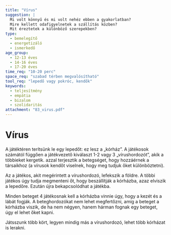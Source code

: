 ```yaml
---
title: "Vírus"
suggestion: | 
  Mi volt könnyű és mi volt nehéz ebben a gyakorlatban?
  Mire kellett odafigyelnetek a szállítás közben?
  Mit éreztetek a különböző szerepekben?
type:
  - bemelegítő
  - energetizáló
  - ismerkedő
age_group:
  - 12-13 éves
  - 14-16 éves
  - 17-20 éves
time_req: "10-20 perc"
space_req: "szabad térben megvalósítható"
tool_req: "lepedő vagy pokróc, kendők"
keywords: 
  - teljesítmény
  - empátia
  - bizalom
  - szolidaritás
attachment: "83_virus.pdf"
---
```


# Vírus

A játéktéren terítsünk le egy lepedőt: ez lesz a „kórház”. A játékosok számától függően a játékvezető kiválaszt 1-2 vagy 3 „vírushordozót”, akik a többieket kergetik. azzal terjesztik a betegséget, hogy hozzáérnek a társaikhoz (a vírusok kendőt viselnek, hogy meg tudjuk őket különböztetni).

Az a játékos, akit megérintett a vírushordozó, lefekszik a földre. A többi játékos úgy tudja megmenteni őt, hogy beszállítják a kórházba, azaz elviszik a lepedőre. Ezután újra bekapcsolódhat a játékba.

Minden beteget 4 játékosnak kell a kórházba vinnie úgy, hogy a kezét és a lábát fogják. A beteghordozókat nem lehet megfertőzni, amíg a beteget a kórházba viszik, de ha nem négyen, hanem hárman fognak egy beteget, úgy el lehet őket kapni.

Játsszunk több kört, legyen mindig más a vírushordozó, lehet több kórházat is lerakni.
  
  
